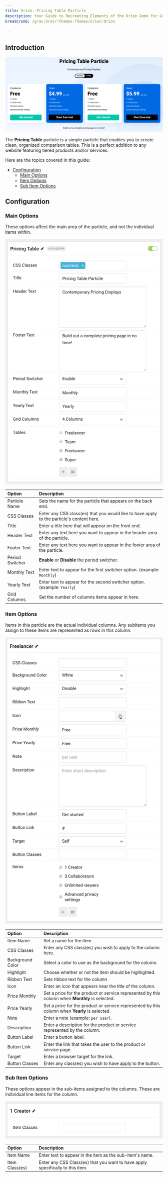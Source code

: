 ```yaml
---
title: Orion: Pricing Table Particle
description: Your Guide to Recreating Elements of the Orion Demo for Grav
breadcrumb: /grav:Grav/!themes:Themes/orion:Orion

---
```


## Introduction

![](assets/particle_pricing1.png)

The **Pricing Table** particle is a simple particle that enables you to create clean, organized comparison tables. This is a perfect addition to any website featuring tiered products and/or services.

Here are the topics covered in this guide:

* [Configuration](#configuration)
    - [Main Options](#main-options)
    - [Item Options](#item-options)
    - [Sub Item Options](#sub-item-options)

## Configuration

### Main Options

These options affect the main area of the particle, and not the individual items within.

![](assets/particle_pricing2.png)

| Option          | Description                                                                               |
| :-----          | :-----                                                                                    |
| Particle Name   | Sets the name for the particle that appears on the back end.                              |
| CSS Classes     | Enter any CSS class(es) that you would like to have apply to the particle's content here. |
| Title           | Enter a title here that will appear on the front end.                                     |
| Header Text     | Enter any text here you want to appear in the header area of the particle.                |
| Footer Text     | Enter any text here you want to appear in the footer area of the particle.                |
| Period Switcher | **Enable** or **Disable** the period switcher.                                            |
| Monthly Text    | Enter text to appear for the first switcher option. (example: `Monthly`)                  |
| Yearly Text     | Enter text to appear for the second switcher option. (example: `Yearly`)                  |
| Grid Columns    | Set the number of columns items appear in here.                                           |


### Item Options

Items in this particle are the actual individual columns. Any subitems you assign to these items are represented as rows in this column.

![](assets/particle_pricing3.png)

| Option           | Description                                                                                     |
| :-----           | :-----                                                                                          |
| Item Name        | Set a name for the item.                                                                        |
| CSS Classes      | Enter any CSS class(es) you wish to apply to the column here.                                   |
| Background Color | Select a color to use as the background for the column.                                         |
| Highlight        | Choose whether or not the item should be highlighted.                                           |
| Ribbon Text      | Sets ribbon text for the column                                                                 |
| Icon             | Enter an icon that appears near the title of the column.                                        |
| Price Monthly    | Set a price for the product or service represented by this column when **Monthly** is selected. |
| Price Yearly     | Set a price for the product or service represented by this column when **Yearly** is selected.  |
| Note             | Enter a note (example: `per user`).                                                             |
| Description      | Enter a description for the product or service represented by the column.                       |
| Button Label     | Enter a button label.                                                                           |
| Button Link      | Enter the link that takes the user to the product or service page.                              |
| Target           | Enter a browser target for the link.                                                            |
| Button Classes   | Enter any class(es) you wish to have apply to the button.                                       |

### Sub Item Options

These options appear in the sub-items assigned to the columns. These are individual line items for the column.

![](assets/particle_pricing4.png)

| Option         | Description                                                                    |
| :-----         | :-----                                                                         |
| Item Name      | Enter text to appear in the item as the sub-item's name.                       |
| Item Class(es) | Enter any CSS Class(es) that you want to have apply specifically to this item. |
